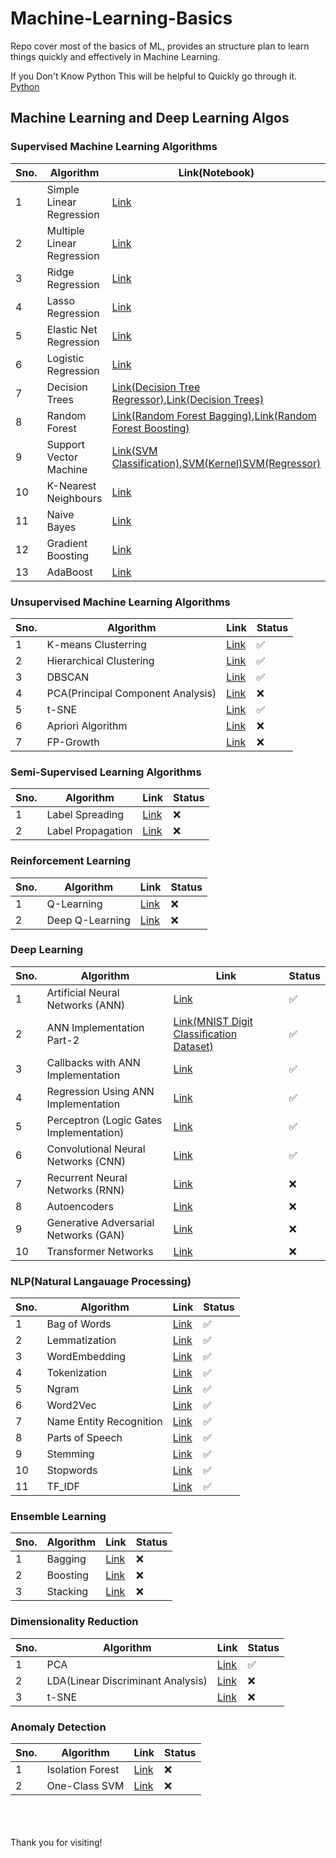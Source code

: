 # Machine-Learning-Basics

Repo cover most of the basics of ML, provides an structure plan to learn things quickly and effectively in Machine Learning.

If you Don't Know Python This will be helpful to Quickly go through it. [Python](https://github.com/pankajsingh016/Machine-Learning-Basics/tree/main/Python)

## Machine Learning and Deep Learning Algos

### Supervised Machine Learning Algorithms

| Sno. | Algorithm                  | Link(Notebook)                                                                                                                                                                                                                                                                                                                                                                                                                                                                                                                                               | Status   |
| ---- | -------------------------- | ------------------------------------------------------------------------------------------------------------------------------------------------------------------------------------------------------------------------------------------------------------------------------------------------------------------------------------------------------------------------------------------------------------------------------------------------------------------------------------------------------------------------------------------------------------ | -------- |
| 1    | Simple Linear Regression   | [Link](https://github.com/pankajsingh016/Machine-Learning-Basics/blob/main/Machine%20Learning%20Algos/Simple%20Linear%20Regression%20and%20Linear%20Regression/Simple%20Linear%20Regression.ipynb)                                                                                                                                                                                                                                                                                                                                                           | &#x2705; |
| 2    | Multiple Linear Regression | [Link](./Machine%20Learning%20Algos/Multiple%20Linear%20Regression/Multiple%20Linear%20regression.ipynb)                                                                                                                                                                                                                                                                                                                                                                                                                                                     | &#x2705; |
| 3    | Ridge Regression           | [Link](./Machine%20Learning%20Algos/Lasso,Ridge,Elasticnet%20regression/Model%20Training%20with%20EL,%20LR,%20RR.ipynb)                                                                                                                                                                                                                                                                                                                                                                                                                                      | &#x2705; |
| 4    | Lasso Regression           | [Link](./Machine%20Learning%20Algos/Lasso,Ridge,Elasticnet%20regression/Model%20Training%20with%20EL,%20LR,%20RR.ipynb)                                                                                                                                                                                                                                                                                                                                                                                                                                      | &#x2705; |
| 5    | Elastic Net Regression     | [Link](./Machine%20Learning%20Algos/Lasso,Ridge,Elasticnet%20regression/Model%20Training%20with%20EL,%20LR,%20RR.ipynb)                                                                                                                                                                                                                                                                                                                                                                                                                                      | &#x2705; |
| 6    | Logistic Regression        | [Link](./Machine%20Learning%20Algos/Logistic%20Regression/Logistic%20Regression%20Implementation.ipynb)                                                                                                                                                                                                                                                                                                                                                                                                                                                      | &#x2705; |
| 7    | Decision Trees             | [Link(Decision Tree Regressor)](https://github.com/pankajsingh016/Machine-Learning-Basics/blob/main/Machine%20Learning%20Algos/Decision%20Tree%20Classifier/Decision%20Tree%20Regressor.ipynb),[Link(Decision Trees)](https://github.com/pankajsingh016/Machine-Learning-Basics/blob/main/Machine%20Learning%20Algos/Decision%20Tree%20Classifier/Decision%20Trees.ipynb)                                                                                                                                                                                    | &#x2705; |
| 8    | Random Forest              | [Link(Random Forest Bagging)](https://github.com/pankajsingh016/Machine-Learning-Basics/blob/main/Machine%20Learning%20Algos/Random%20Forest%20Classifier/randomForest.ipynb),[Link(Random Forest Boosting)](https://github.com/pankajsingh016/Machine-Learning-Basics/blob/main/Machine%20Learning%20Algos/Random%20Forest%20Classifier/BoostingTechnique.ipynb)                                                                                                                                                                                            | &#x2705; |
| 9    | Support Vector Machine     | [Link(SVM Classification)](https://github.com/pankajsingh016/Machine-Learning-Basics/blob/main/Machine%20Learning%20Algos/Support%20Vector%20Machine/SVM%20Classification.ipynb),[SVM(Kernel)](https://github.com/pankajsingh016/Machine-Learning-Basics/blob/main/Machine%20Learning%20Algos/Support%20Vector%20Machine/SVM%20Kernel%20Implementation.ipynb)[SVM(Regressor)](https://github.com/pankajsingh016/Machine-Learning-Basics/blob/main/Machine%20Learning%20Algos/Support%20Vector%20Machine/Support%20Vector%20Regressor%20Implementation.ipynb) | &#x2705; |
| 10   | K-Nearest Neighbours       | [Link](https://github.com/pankajsingh016/Machine-Learning-Basics/blob/main/Machine%20Learning%20Algos/KNN(K-nearest-neighbour)/KNN.ipynb)                                                                                                                                                                                                                                                                                                                                                                                                                    | &#x2705; |
| 11   | Naive Bayes                | [Link](https://github.com/pankajsingh016/Machine-Learning-Basics/blob/main/Machine%20Learning%20Algos/Naive%20Bayes/Naive%20Bayes%20Implementation.ipynb)                                                                                                                                                                                                                                                                                                                                                                                                    | &#x2705; |
| 12   | Gradient Boosting          | [Link]()                                                                                                                                                                                                                                                                                                                                                                                                                                                                                                                                                     | &#x274c; |
| 13   | AdaBoost                   | [Link]()                                                                                                                                                                                                                                                                                                                                                                                                                                                                                                                                                     | &#x274c; |

### Unsupervised Machine Learning Algorithms

| Sno. | Algorithm                         | Link                                                                                                                                                                    | Status   |
| ---- | --------------------------------- | ----------------------------------------------------------------------------------------------------------------------------------------------------------------------- | -------- |
| 1    | K-means Clusterring               | [Link](https://github.com/pankajsingh016/Machine-Learning-Basics/blob/main/Machine%20Learning%20Algos/K-Mean-Clustering/Kmean.ipynb)                                    | &#x2705; |
| 2    | Hierarchical Clustering           | [Link](https://github.com/pankajsingh016/Machine-Learning-Basics/blob/main/Machine%20Learning%20Algos/Hierarchal%20Clustering/HierarchalClusteringImplementation.ipynb) | &#x2705; |
| 3    | DBSCAN                            | [Link](https://github.com/pankajsingh016/Machine-Learning-Basics/blob/main/Machine%20Learning%20Algos/DBSCAN/DBSCAN.ipynb)                                              | &#x2705; |
| 4    | PCA(Principal Component Analysis) | [Link](https://github.com/pankajsingh016/Machine-Learning-Basics/blob/main/Machine%20Learning%20Algos/PCA/pca_implementation.ipynb)                                     | &#x274c; |
| 5    | t-SNE                             | [Link]()                                                                                                                                                                | &#x2705; |
| 6    | Apriori Algorithm                 | [Link]()                                                                                                                                                                | &#x274c; |
| 7    | FP-Growth                         | [Link]()                                                                                                                                                                | &#x274c; |

### Semi-Supervised Learning Algorithms

| Sno. | Algorithm         | Link     | Status   |
| ---- | ----------------- | -------- | -------- |
| 1    | Label Spreading   | [Link]() | &#x274c; |
| 2    | Label Propagation | [Link]() | &#x274c; |

### Reinforcement Learning

| Sno. | Algorithm       | Link     | Status   |
| ---- | --------------- | -------- | -------- |
| 1    | Q-Learning      | [Link]() | &#x274c; |
| 2    | Deep Q-Learning | [Link]() | &#x274c; |

### Deep Learning

| Sno. | Algorithm                               | Link                                                                                                                               | Status   |
| ---- | --------------------------------------- | ---------------------------------------------------------------------------------------------------------------------------------- | -------- |
| 1    | Artificial Neural Networks (ANN)        | [Link](https://github.com/pankajsingh016/Machine-Learning-Basics/blob/main/Deep%20Learning%20Algos/ANN%20Implementation/Ann.ipynb) | &#x2705; |
| 2    | ANN Implementation Part-2               | [Link(MNIST Digit Classification Dataset)](https://github.com/pankajsingh016/Complete-AIML-Repository/blob/main/Deep%20Learning%20Algos/ANN%20Implementation/ANN_part_2_Implementation.ipynb)                                                                                                                           | &#x2705; |
| 3    | Callbacks with ANN Implementation       | [Link](https://github.com/pankajsingh016/Complete-AIML-Repository/blob/main/Deep%20Learning%20Algos/ANN%20Implementation/callbacks_in_ann.ipynb)                                                                                                                           | &#x2705; |
| 4    | Regression Using ANN Implementation     | [Link]()                                                                                                                           | &#x2705; |
| 5    | Perceptron (Logic Gates Implementation) | [Link]()                                                                                                                               | &#x2705; |
| 6    | Convolutional Neural Networks (CNN)     | [Link](https://github.com/pankajsingh016/Machine-Learning-Basics/blob/main/Deep%20Learning%20Algos/CNN%20Implementation/cnn.ipynb) | &#x2705; |
| 7    | Recurrent Neural Networks (RNN)         | [Link]()                                                                                                                           | &#x274c; |
| 8    | Autoencoders                            | [Link]()                                                                                                                           | &#x274c; |
| 9    | Generative Adversarial Networks (GAN)   | [Link]()                                                                                                                           | &#x274c; |
| 10   | Transformer Networks                    | [Link]()                                                                                                                           | &#x274c; |


### NLP(Natural Langauage Processing)
| Sno. | Algorithm               | Link                                                                                                                                           | Status   |
| ---- | ----------------------- | ---------------------------------------------------------------------------------------------------------------------------------------------- | -------- |
| 1    | Bag of Words            | [Link](https://github.com/pankajsingh016/Machine-Learning-Basics/blob/main/Natural%20Language%20Processing/Bag%20of%20Words.ipynb)             | &#x2705; |
| 2    | Lemmatization           | [Link](https://github.com/pankajsingh016/Machine-Learning-Basics/blob/main/Natural%20Language%20Processing/Lemmatization.ipynb)                | &#x2705; |
| 3    | WordEmbedding           | [Link](https://github.com/pankajsingh016/Machine-Learning-Basics/blob/main/Natural%20Language%20Processing/WordEmbedding.ipynb)                | &#x2705; |
| 4    | Tokenization            | [Link](https://github.com/pankajsingh016/Machine-Learning-Basics/blob/main/Natural%20Language%20Processing/Tokenization.ipynb)                 | &#x2705; |
| 5    | Ngram                   | [Link](https://github.com/pankajsingh016/Machine-Learning-Basics/blob/main/Natural%20Language%20Processing/Ngram.ipynb)                        | &#x2705; |
| 6    | Word2Vec                | [Link](https://github.com/pankajsingh016/Machine-Learning-Basics/blob/main/Natural%20Language%20Processing/Word2Vec.ipynb)                     | &#x2705; |
| 7    | Name Entity Recognition | [Link](https://github.com/pankajsingh016/Machine-Learning-Basics/blob/main/Natural%20Language%20Processing/Name%20Entity%20Recoginition.ipynb) | &#x2705; |
| 8    | Parts of Speech         | [Link](https://github.com/pankajsingh016/Machine-Learning-Basics/blob/main/Natural%20Language%20Processing/Parts%20of%20Speech.ipynb)          | &#x2705; |
| 9    | Stemming                | [Link](https://github.com/pankajsingh016/Machine-Learning-Basics/blob/main/Natural%20Language%20Processing/stemming.ipynb)                     | &#x2705; |
| 10   | Stopwords               | [Link](https://github.com/pankajsingh016/Machine-Learning-Basics/blob/main/Natural%20Language%20Processing/StopWords.ipynb)                    | &#x2705; |
| 11   | TF_IDF                  | [Link](https://github.com/pankajsingh016/Machine-Learning-Basics/blob/main/Natural%20Language%20Processing/TF_IDF.ipynb)                       | &#x2705; |


### Ensemble Learning

| Sno. | Algorithm | Link     | Status   |
| ---- | --------- | -------- | -------- |
| 1    | Bagging   | [Link]() | &#x274c; |
| 2    | Boosting  | [Link]() | &#x274c; |
| 3    | Stacking  | [Link]() | &#x274c; |

### Dimensionality Reduction

| Sno. | Algorithm                         | Link                                                                                                                                | Status   |
| ---- | --------------------------------- | ----------------------------------------------------------------------------------------------------------------------------------- | -------- |
| 1    | PCA                               | [Link](https://github.com/pankajsingh016/Complete-AIML-Repository/blob/main/Machine%20Learning%20Algos/PCA/pca_implementation.ipynb) | &#x2705; |
| 2    | LDA(Linear Discriminant Analysis) | [Link]()                                                                                                                            | &#x274c; |
| 3    | t-SNE                             | [Link]()                                                                                                                            | &#x274c; |

### Anomaly Detection

| Sno. | Algorithm        | Link     | Status   |
| ---- | ---------------- | -------- | -------- |
| 1    | Isolation Forest | [Link]() | &#x274c; |
| 2    | One-Class SVM    | [Link]() | &#x274c; |

<br><br><br>
Thank you for visiting!
